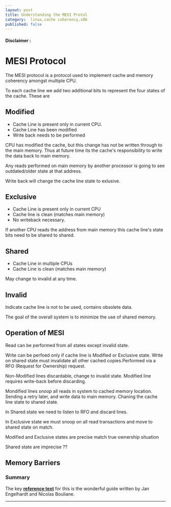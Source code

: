 ```yaml
---
layout: post
title: Understanding the MESI Protol
category:  linux,cache coherency,x86
published: false
---
```


#### Disclaimer :

# MESI Protocol

The MESI protocol is a protocol used to implement cache and memory
coherency amongst multiple CPU.

To each cache line we add two additional bits to represent the four
states of the cache. These are

## Modified


* Cache Line is present only in current CPU.
* Cache Line has been modified
* Write back needs to be performed

CPU has modified the cache, but this change has not be written through
to the main memory. Thus at future time its the cache's responsibility
to write the data back to main memory.

Any reads performed on main memory by another processor is going to
see outdated/older state at that address.

Write back will change the cache line state to exlusive.

## Exclusive

* Cache Line is present only in current CPU
* Cache line is clean (matches main memory)
* No writeback necessary.

If another CPU reads the address from main memory this cache line's
state bits need to be shared to shared.

## Shared

* Cache Line in multiple CPUs
* Cache Line is clean (matches main memory)

May change to invalid at any time.

## Invalid

Indicate cache line is not to be used, contains obsolete data.

The goal of the overall system is to minimize the use of shared
memory.

## Operation of MESI

Read can be performed from all states except invalid state.

Write can be perfoed only if cache line is Modified or Exclusive
state.  Write on shared state must invalidate all other cached
copies.Performed via a RFO (Request for Ownership) request.

Non-Modified lines discardable, change to invalid state. Modified line
requires write-back before discarding.

Mondified lines *snoop* all reads in system to cached memory location.
Sending a retry later, and write data to main memory. Chaning the
cache line state to shared state.

In Shared state we need to listen to RFO and discard lines.

In Exclusive state we must snoop on all read transactions and move to
shared state on match.

Modified and Exclusive states are precise match true ownership situation

Shared state are imprecise ??


## Memory Barriers









### Summary

The key [__reference text__][netfilter-modules] for this is the
wonderful guide written by Jan Engelhardt and Nicolas Bouliane. 

---
[wikipedia-MESI]: http://en.wikipedia.org/wiki/MESI_protocol
[auckland-MESI]: https://www.cs.auckland.ac.nz/~jmor159/363/html/cache_coh.html

[netfilter-modules]: http://inai.de/documents/Netfilter_Modules.pdf
[linuxeco]: http://linuxeco.com/
[lwn]: http://lwn.net/
[ukl]: http://www.amazon.com/gp/product/0596005652/ref=pd_lpo_sbs_dp_ss_2?pf_rd_p=1944687462&pf_rd_s=lpo-top-stripe-1&pf_rd_t=201&pf_rd_i=0596002556&pf_rd_m=ATVPDKIKX0DER&pf_rd_r=040GZAP017H8K2XKZPJA
[lin-net]: http://www.amazon.com/Understanding-Network-Internals-Christian-Benvenuti/dp/0596002556
[unix-poll]: http://unixhelp.ed.ac.uk/CGI/man-cgi?poll+2
[ldd-book]: http://www.amazon.com/gp/product/0596005903/ref=as_li_tl?ie=UTF8&camp=1789&creative=9325&creativeASIN=0596005903&linkCode=as2&tag=persblog073-20
[ldd-free]: http://lwn.net/Kernel/LDD3/
[named-pipe]: http://www.linuxjournal.com/article/2156?page=0,1
[inotify]: http://man7.org/linux/man-pages/man7/inotify.7.html
[rtl-8139]: http://www.tldp.org/LDP/LG/issue93/bhaskaran.html
[udp-server]: http://www.microhowto.info/howto/listen_for_and_receive_udp_datagrams_in_c.html
[sunysb]: http://www.ecsl.cs.sunysb.edu/elibrary/linux/network/net.pdf


